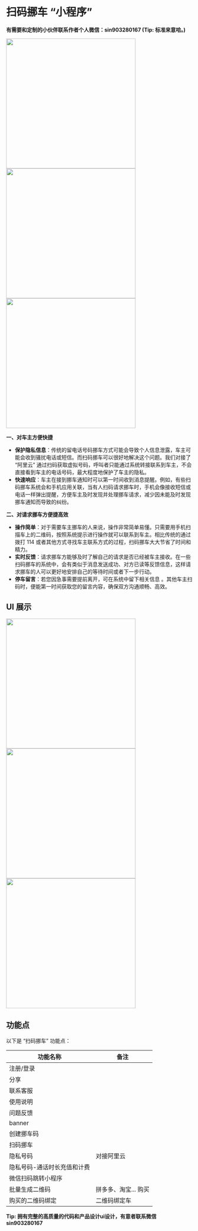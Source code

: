 # 扫码挪车 “小程序”

**有需要和定制的小伙伴联系作者个人微信：sin903280167 (Tip: 标准来意哈。)**


<div>
<img src="./assets/07-6734925.jpg" width="350" height="auto">
</div>

<div>
<img src="./assets/liuchengtu-1.png" width="350" height="auto">
<img src="./assets/liuchengtu-2.png" width="350" height="auto">
</div>


**一、对车主方便快捷**

- **保护隐私信息**：传统的留电话号码挪车方式可能会导致个人信息泄露，车主可能会收到骚扰电话或短信。而扫码挪车可以很好地解决这个问题。我们对接了 “阿里云” 通过扫码获取虚拟号码，呼叫者只能通过系统转接联系到车主，不会直接看到车主的电话号码，最大程度地保护了车主的隐私。
- **快速响应**：车主在接到挪车通知时可以第一时间收到消息提醒。例如，有些扫码挪车系统会和手机应用关联，当有人扫码请求挪车时，手机会像接收短信或电话一样弹出提醒，方便车主及时发现并处理挪车请求，减少因未能及时发现挪车通知而导致的纠纷。

**二、对请求挪车方便捷高效**

- **操作简单**：对于需要车主挪车的人来说，操作非常简单易懂。只需要用手机扫描车上的二维码，按照系统提示进行操作就可以联系到车主。相比传统的通过拨打 114 或者其他方式寻找车主联系方式的过程，扫码挪车大大节省了时间和精力。
- **实时反馈**：请求挪车方能够及时了解自己的请求是否已经被车主接收。在一些扫码挪车的系统中，会有类似于消息发送成功、对方已读等反馈信息，这样请求挪车的人可以更好地安排自己的等待时间或者下一步行动。
- **停车留言**：若您因急事需要提前离开，可在系统中留下相关信息 。其他车主扫码时，便能第一时间获取您的留言内容，确保双方沟通顺畅、高效。



## UI 展示

<img src="./assets/IMG_5262.PNG" width="350" height="auto">

<img src="./assets/IMG_5263.PNG" width="350" height="auto">

<img src="./assets/IMG_5264.PNG" width="350" height="auto" >



## 功能点

以下是 “扫码挪车” 功能点：

| 功能名称                    | 备注                 |
| --------------------------- | -------------------- |
| 注册/登录                   |                      |
| 分享                        |                      |
| 联系客服                    |                      |
| 使用说明                    |                      |
| 问题反馈                    |                      |
| banner                      |                      |
| 创建挪车码                  |                      |
| 扫码挪车                    |                      |
| 隐私号码                    | 对接阿里云           |
| 隐私号码-通话时长充值和计费 |                      |
| 微信扫码跳转小程序          |                      |
| 批量生成二维码              | 拼多多、淘宝... 购买 |
| 购买的二维码绑定            | 二维码绑定车         |




**Tip: 拥有完整的高质量的代码和产品设计ui设计，有意者联系微信 sin903280167**











